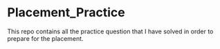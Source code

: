 # Placement_Practice
This repo contains all the practice question that I have solved in order to prepare for the placement.
